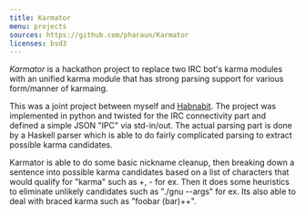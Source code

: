```yaml
---
title: Karmator
menu: projects
sources: https://github.com/pharaun/Karmator
licenses: bsd3
---
```


_Karmator_ is a hackathon project to replace two IRC bot's karma modules with
an unified karma module that has strong parsing support for various form/manner
of karmaing.

This was a joint project between myself and [Habnabit](https://github.com/habnabit).
The project was implemented in python and twisted for the IRC
connectivity part and defined a simple JSON "IPC" via std-in/out. The actual
parsing part is done by a Haskell parser which is able to do fairly complicated
parsing to extract possible karma candidates.

Karmator is able to do some basic nickname cleanup, then breaking down a
sentence into possible karma candidates based on a list of characters that
would qualify for "karma" such as +, - for ex. Then it does some heuristics to
eliminate unlikely candidates such as "./gnu --args" for ex. Its also able to
deal with braced karma such as "foobar (bar)++".
